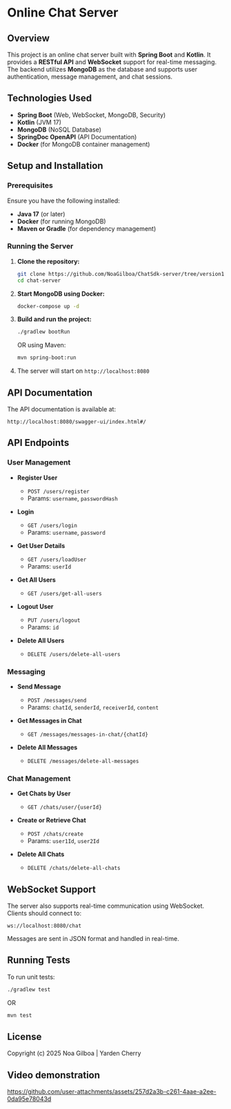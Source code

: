 # Online Chat Server

## Overview
This project is an online chat server built with **Spring Boot** and **Kotlin**. It provides a **RESTful API** and **WebSocket** support for real-time messaging. The backend utilizes **MongoDB** as the database and supports user authentication, message management, and chat sessions.

## Technologies Used
- **Spring Boot** (Web, WebSocket, MongoDB, Security)
- **Kotlin** (JVM 17)
- **MongoDB** (NoSQL Database)
- **SpringDoc OpenAPI** (API Documentation)
- **Docker** (for MongoDB container management)

## Setup and Installation
### Prerequisites
Ensure you have the following installed:
- **Java 17** (or later)
- **Docker** (for running MongoDB)
- **Maven or Gradle** (for dependency management)

### Running the Server
1. **Clone the repository:**
   ```bash
   git clone https://github.com/NoaGilboa/ChatSdk-server/tree/version1
   cd chat-server
   ```

2. **Start MongoDB using Docker:**
   ```bash
   docker-compose up -d
   ```

3. **Build and run the project:**
   ```bash
   ./gradlew bootRun
   ```
   OR using Maven:
   ```bash
   mvn spring-boot:run
   ```

4. The server will start on `http://localhost:8080`

## API Documentation
The API documentation is available at:
```
http://localhost:8080/swagger-ui/index.html#/
```

## API Endpoints

### User Management
- **Register User**
  - `POST /users/register`
  - Params: `username`, `passwordHash`

- **Login**
  - `GET /users/login`
  - Params: `username`, `password`

- **Get User Details**
  - `GET /users/loadUser`
  - Params: `userId`

- **Get All Users**
  - `GET /users/get-all-users`

- **Logout User**
  - `PUT /users/logout`
  - Params: `id`

- **Delete All Users**
  - `DELETE /users/delete-all-users`

### Messaging
- **Send Message**
  - `POST /messages/send`
  - Params: `chatId`, `senderId`, `receiverId`, `content`

- **Get Messages in Chat**
  - `GET /messages/messages-in-chat/{chatId}`

- **Delete All Messages**
  - `DELETE /messages/delete-all-messages`

### Chat Management
- **Get Chats by User**
  - `GET /chats/user/{userId}`

- **Create or Retrieve Chat**
  - `POST /chats/create`
  - Params: `user1Id`, `user2Id`

- **Delete All Chats**
  - `DELETE /chats/delete-all-chats`

## WebSocket Support
The server also supports real-time communication using WebSocket. Clients should connect to:
```
ws://localhost:8080/chat
```
Messages are sent in JSON format and handled in real-time.

## Running Tests
To run unit tests:
```bash
./gradlew test
```
OR
```bash
mvn test
```

## License
Copyright (c) 2025 Noa Gilboa | Yarden Cherry

## Video demonstration


https://github.com/user-attachments/assets/257d2a3b-c261-4aae-a2ee-0da95e78043d



